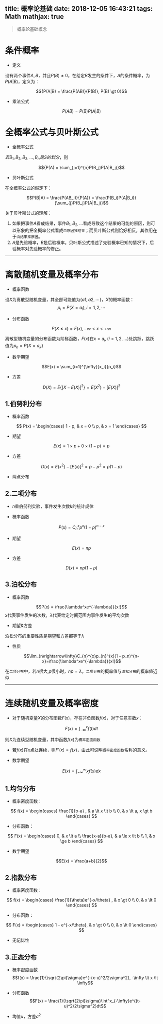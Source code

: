 title: 概率论基础
date: 2018-12-05 16:43:21
tags: Math
mathjax: true
---

> 概率论基础概念
<!-- more -->
# 条件概率

* 定义

设有两个事件$A,B$，并且$P(B) \neq 0$，在给定$B$发生的条件下，$A$的条件概率，为$P(A|B)$，定义为：

$${P(A|B) = \frac{P(AB)}{P(B)}, P(B) \gt 0}$$

* 乘法公式

$${P(AB) = P(B)P(A|B)}$$

# 全概率公式与贝叶斯公式

* 全概率公式

$若B_1,B_2,B_3,...,B_n是S的划分$，则

$${P(A) = \sum_{j=1}^{n}P(B_j)P(A|B_j)}$$

* 贝叶斯公式

在全概率公式的假定下：

$$P(B|A) = \frac{P(AB_i)}{P(A)} = \frac{P(B_i)P(A|B_i)}{\sum_{j}P(B_j)P(A|B_j)}$$

关于贝叶斯公式的理解：

1. 如果把事件$A$看成结果，事件$B_1, B_2, ...$看成导致这个结果的可能的原因，则可以形象的把全概率公式看成`由原因推结果`；而贝叶斯公式则恰好相反，其作用在于`由结果推原因`。
2. $A$是先验概率，$B$是后验概率。贝叶斯公式描述了先验概率已知的情况下，后验概率对先验概率的修正。

---

# 离散随机变量及概率分布

* 概率函数

设$X$为离散型随机变量，其全部可能值为$\{a1, a2, \cdots\}$，$X$的概率函数：
$${p_i = P(X = a_i), i = 1,2,\cdots}$$

* 分布函数

$${P(X \le x) = F(x), -\infty < x < +\infty}$$

离散型随机变量的分布函数为阶梯函数，$F(x)$在$x = a_i, (i = 1,2,...)$处跳跃，跳跃值为$p_k = P\{X = a_k\}$

* 数学期望

$$E(x) = \sum_{i=1}^{\infty}{x_i}{p_i}$$

* 方差

$$D(X)=E\{[X - E(X)]^2\}=E(X^2)-[E(X)]^2$$

## 1.伯努利分布

* 概率函数

$$ P(x) =
\begin{cases}
1 - p, & x = 0 \\
p,     & x = 1
\end{cases}
$$

* 期望

$$E(x) = 1 \times p + 0 \times (1 - p) = p$$

* 方差

$$D(x) = E(x^2) - [E(x)]^2 = p - p^2 = p(1 - p)$$

* 两点分布

## 2.二项分布

* $n$重伯努利实验，事件发生次数$k$的统计规律

* 概率函数

$$P(x) = C_{n}^{x}p^x(1 - p)^{n-x}$$

* 期望

$$E(x) = np$$

* 方差

$$D(x) = np(1 - p)$$

## 3.泊松分布

* 概率函数

$$P(x) = \frac{\lambda^xe^{-\lambda}}{x!}$$
$x$代表事件发生的次数，$\lambda$代表给定时间范围内事件发生的平均次数

* 期望&方差

泊松分布的重要性质是期望和方差都等于$\lambda$

* 性质

$$\lim_{n\rightarrow\infty}C_{n}^{x}p_{n}^{x}(1 - p_n)^{n-x}=\frac{\lambda^xe^{-\lambda}}{x!}$$

在`二项分布`中，若$n$很大,$p$很小时，$np = \lambda$，`二项分布`的概率值与`泊松分布`的概率值近似

---

# 连续随机变量及概率密度

* 对于随机变量$X$的分布函数$F(x)$，存在非负函数$f(x)$，对于任意实数$x$：

$${F(x) = \int ^x_{-\infty}f(t)dt}$$

则$X$为连续型随机变量，其中函数$f(x)$为`概率密度函数`

* 若$f(x)$在$x$点处连续，则$F'(x) = f(x)$，由此可说明`概率密度函数`名称的意义。

* 数学期望

$$E(x) = \int_{-\infty}^{\infty}xf(x)dx$$

## 1.均匀分布

* 概率密度函数：

$$ f(x) =
\begin{cases}
\frac{1}{b-a} , & a \lt x \lt b \\
0,     & x \lt a, x \gt b
\end{cases}
$$

* 分布函数：

$$ F(x) =
\begin{cases}
0, & x \lt a \\
\frac{x-a}{b-a}, & a \le x \lt b \\
1, & x \ge b
\end{cases}
$$

* 数学期望

$$E(x) = \frac{a+b}{2}$$

## 2.指数分布

* 概率密度函数：

$$ f(x) =
\begin{cases}
\frac{1}{\theta}e^{-x/\theta} , & x \gt 0 \\
0,     & x \lt 0
\end{cases}
$$

* 分布函数：

$$ F(x) =
\begin{cases}
1 - e^{-x/\theta}, & x \gt 0 \\
0, & x \lt 0
\end{cases}
$$

* 无记忆性

## 3.正态分布

* 概率密度函数
$$f(x) = \frac{1}{\sqrt{2\pi}\sigma}e^{-(x-u)^2/2\sigma^2}, -\infty \lt x \lt \infty$$

* 分布函数
$$F(x) = \frac{1}{\sqrt{2\pi}\sigma}\int^x_{-\infty}e^{(t-u)^2/2\sigma^2}dt$$

* 均值$u$，方差$\sigma^2$
